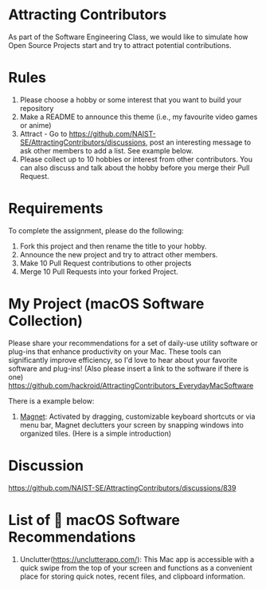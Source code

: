 # Attracting Contributors
As part of the Software Engineering Class, we would like to simulate how Open Source Projects start and try to attract potential contributions.

# Rules

1. Please choose a hobby or some interest that you want to build your repository
2. Make a README to announce this theme (i.e., my favourite video games or anime)
3. Attract - Go to https://github.com/NAIST-SE/AttractingContributors/discussions, post an interesting message to ask other members to add a list. See example below.
4. Please collect up to 10 hobbies or interest from other contributors. You can also discuss and talk about the hobby before you merge their Pull Request.

# Requirements

To complete the assignment, please do the following:
1. Fork this project and then rename the title to your hobby. 
2. Announce the new project and try to attract other members.
3. Make 10 Pull Request contributions to other projects
4. Merge 10 Pull Requests into your forked Project.

# My Project (macOS Software Collection)

Please share your recommendations for a set of daily-use utility software or plug-ins that enhance productivity on your Mac. These tools can significantly improve efficiency, so I'd love to hear about your favorite software and plug-ins! (Also please insert a link to the software if there is one)
https://github.com/hackroid/AttractingContributors_EverydayMacSoftware

There is a example below:
1. [Magnet](https://magnet.crowdcafe.com/): Activated by dragging, customizable keyboard shortcuts or via menu bar, Magnet declutters your screen by snapping windows into organized tiles. (Here is a simple introduction)

# Discussion

https://github.com/NAIST-SE/AttractingContributors/discussions/839

# List of  macOS Software Recommendations
1. Unclutter(https://unclutterapp.com/): This Mac app is accessible with a quick swipe from the top of your screen and functions as a convenient place for storing quick notes, recent files, and clipboard information.
